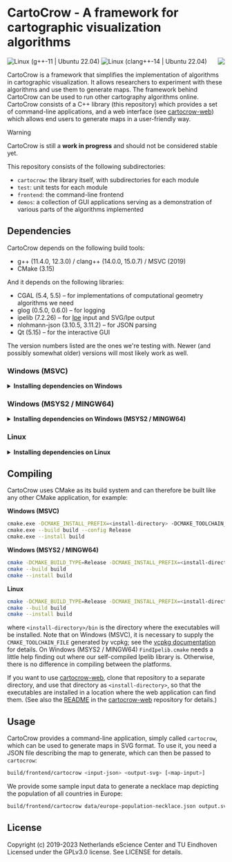# CartoCrow - A framework for cartographic visualization algorithms

<img align="right" src="https://user-images.githubusercontent.com/7533280/122964753-ddca4b00-d387-11eb-8320-7ba7bbb7e496.png">

![Linux (g++-11 | Ubuntu 22.04)](https://github.com/tue-alga/cartocrow/workflows/Linux%20(g++-11%20|%20Ubuntu%2022.04)/badge.svg)
![Linux (clang++-14 | Ubuntu 22.04)](https://github.com/tue-alga/cartocrow/workflows/Linux%20(clang++-14%20|%20Ubuntu%2022.04)/badge.svg)

CartoCrow is a framework that simplifies the implementation of algorithms in cartographic visualization. It allows researchers to experiment with these algorithms and use them to generate maps. The framework behind CartoCrow can be used to run other cartography algorithms online. CartoCrow consists of a C++ library (this repository) which provides a set of command-line applications, and a web interface (see [cartocrow-web](https://github.com/tue-alga/cartocrow-web)) which allows end users to generate maps in a user-friendly way.

> [!WARNING]  
> CartoCrow is still a **work in progress**  and should not be considered stable yet.

This repository consists of the following subdirectories:

* `cartocrow`: the library itself, with subdirectories for each module
* `test`: unit tests for each module
* `frontend`: the command-line frontend
* `demos`: a collection of GUI applications serving as a demonstration of various parts of the algorithms implemented


## Dependencies

CartoCrow depends on the following build tools:

* g++ (11.4.0, 12.3.0) / clang++ (14.0.0, 15.0.7) / MSVC (2019)
* CMake (3.15)

And it depends on the following libraries:

* CGAL (5.4, 5.5) – for implementations of computational geometry algorithms we need
* glog (0.5.0, 0.6.0) – for logging
* ipelib (7.2.26) – for [Ipe](https://ipe.otfried.org) input and SVG/Ipe output
* nlohmann-json (3.10.5, 3.11.2) – for JSON parsing
* Qt (5.15) – for the interactive GUI

The version numbers listed are the ones we're testing with. Newer (and possibly somewhat older) versions will most likely work as well.


### Windows (MSVC)

<details>
  <summary><b>Installing dependencies on Windows</b></summary>

On Windows systems, we recommend using [vcpkg](https://github.com/microsoft/vcpkg) to install and manage dependencies. The following steps install everything necessary to build CartoCrow.

* **MSVC.** Download MSVC 2019 from [Microsoft's website](https://docs.microsoft.com/en-us/visualstudio/releases/2019/release-notes) and install it.

* **CMake.** Download CMake from [here](https://cmake.org/download/) and install it. (Note: If you have a version of CMake installed in Cygwin, this does not seem to play well with vcpkg. Please install a native version of CMake.)

* **vcpkg.** The standard procedure to setup vcpkg on Windows:

  ```sh
  git clone https://github.com/microsoft/vcpkg
  cd vcpkg
  .\bootstrap-vcpkg.bat
  ```

  In our experience, vcpkg may misbehave when installed in a directory with a long path name, or a path name containing exotic characters. vcpkg itself recommends `C:\src\vcpkg`.

  For more information on installing vcpkg, see [here](https://github.com/microsoft/vcpkg#quick-start-windows).

* **Install dependencies.** As described [here](https://doc.cgal.org/latest/Manual/windows.html#title0):

  ```sh
  vcpkg install cgal:x64-windows
  vcpkg install qt5:x64-windows
  vcpkg install glog:x64-windows
  vcpkg install nlohmann-json:x64-windows
  ```

  This step can take a very long time, especially compiling CGAL (around 30 minutes) and Qt (around 2 hours).

* **Ipelib.** This library is not available in vcpkg, so we will have to build it ourselves. Unfortunately, the [upstream version](https://github.com/otfried/ipe/releases/download/v7.2.24/ipe-7.2.24-src.tar.gz) of ipelib does not compile cleanly with MSVC. We prepared a patched version *(to do: link coming soon)* that can be compiled and installed with

  ```sh
  cmake -DCMAKE_BUILD_TYPE=Release -DCMAKE_INSTALL_PREFIX=install -DCMAKE_TOOLCHAIN_FILE=<path-to-vcpkg>\scripts\buildsystems\vcpkg.cmake -S . -B build
  cmake --build build
  sudo cmake --install build
  ```
</details>


### Windows (MSYS2 / MINGW64)

<details>
  <summary><b>Installing dependencies on Windows (MSYS2 / MINGW64)</b></summary>

In case your machine does not have MSYS2 installed yet, you can download it from [here](https://www.msys2.org/).

Most dependencies can be obtained from the repository:

```sh
pacman -S base-devel mingw-w64-x86_64-toolchain mingw-w64-x86_64-cmake mingw-w64-x86_64-ninja
pacman -S mingw-w64-x86_64-cgal mingw-w64-x86_64-glog mingw-w64-x86_64-qt5 mingw-w64-x86_64-nlohmann-json
```

The remaining dependencies need to be built manually.

* **Ipelib.** Download the [source archive](https://github.com/otfried/ipe/releases/download/v7.2.26/ipe-7.2.26-src.tar.gz) and unpack it. Instead of the instructions for Ubuntu given in `install.txt`, you can use the following to install the dependencies:
  ```sh
  pacman -S mingw-w64-x86_64-freetype mingw-w64-x86_64-cairo mingw-w64-x86_64-libjpeg-turbo
  pacman -S mingw-w64-x86_64-libpng mingw-w64-x86_64-lua mingw-w64-x86_64-zlib
  pacman -S mingw-w64-x86_64-libspiro mingw-w64-x86_64-gsl
  ```
  Then set the correct environment: in `common.mak`, set
  ```make
  # line 158
  IPEDEPS       := /mingw64  # or /ucrt64 if you're building under UCRT64

  # line 167-168
  LUA_CFLAGS    := -I$(IPEDEPS)/lua54/include
  LUA_LIBS      := -L$(IPEDEPS)/lib -llua
  ```
  A few changes are necessary to make Ipelib compile correctly:
    * in `src/ipelib/ipeplatform.cpp` and `src/ipelib/ipebitmap_win.cpp`, add an `#include <string>`;
    * in `src/ipelib/ipeplatform.cpp`, in `Platform::runLatex()`, replace `wcmd.data()` by `&wcmd[0]`;
    * in `src/ipelib/ipeplatform.cpp`, in `String::w()`, replace `result.data()` by `&result[0]`.
  
  Then, to compile:
  ```sh
  cd src
  make IPEPREFIX=/usr/local ipelib
  ```
  The compiled library `ipe.dll` ends up in `mingw64/bin`.
</details>


### Linux

<details>
  <summary><b>Installing dependencies on Linux</b></summary>

On Ubuntu, most dependencies can be obtained from the repository:

```sh
sudo apt install build-essential cmake
sudo apt install libcgal-dev nlohmann-json3-dev qtbase5-dev
```

The remaining dependencies need to be built manually.

* **glog.** This dependency is built manually because Ubuntu's packaging apparently does not include the CMake files we need.

  ```sh
  git clone https://github.com/google/glog.git
  cd glog
  cmake -S . -B build
  cmake --build build
  sudo cmake --install build
  ```

* **Ipelib.** Download the [source archive](https://github.com/otfried/ipe/releases/download/v7.2.24/ipe-7.2.24-src.tar.gz), unpack it, and compile and install it using the instructions given in `install.txt`.
</details>


## Compiling

CartoCrow uses CMake as its build system and can therefore be built like any other CMake application, for example:

**Windows (MSVC)**
```sh
cmake.exe -DCMAKE_INSTALL_PREFIX=<install-directory> -DCMAKE_TOOLCHAIN_FILE=<path-to-vcpkg>\scripts\buildsystems\vcpkg.cmake -S . -B build
cmake.exe --build build --config Release
cmake.exe --install build
```

**Windows (MSYS2 / MINGW64)**
```sh
cmake -DCMAKE_BUILD_TYPE=Release -DCMAKE_INSTALL_PREFIX=<install-directory> -DIpelib_LIBRARY=<location-of-ipe.dll> -S . -B build
cmake --build build
cmake --install build
```

**Linux**
```sh
cmake -DCMAKE_BUILD_TYPE=Release -DCMAKE_INSTALL_PREFIX=<install-directory> -S . -B build
cmake --build build
cmake --install build
```

where `<install-directory>/bin` is the directory where the executables will be installed. Note that on Windows (MSVC), it is necessary to supply the `CMAKE_TOOLCHAIN_FILE` generated by vcpkg; see the [vcpkg documentation](https://github.com/microsoft/vcpkg/blob/master/docs/users/integration.md#cmake-toolchain-file-recommended-for-open-source-cmake-projects) for details. On Windows (MSYS2 / MINGW64) `FindIpelib.cmake` needs a little help finding out where our self-compiled Ipelib library is. Otherwise, there is no difference in compiling between the platforms.

If you want to use [cartocrow-web](https://github.com/tue-alga/cartocrow-web), clone that repository to a separate directory, and use that directory as `<install-directory>`, so that the executables are installed in a location where the web application can find them. (See also the [README](https://github.com/tue-alga/cartocrow-web/blob/master/README.md) in the [cartocrow-web](https://github.com/tue-alga/cartocrow-web) repository for details.)


## Usage

CartoCrow provides a command-line application, simply called `cartocrow`, which can be used to generate maps in SVG format. To use it, you need a JSON file describing the map to generate, which can then be passed to `cartocrow`:

```bash
build/frontend/cartocrow <input-json> <output-svg> [<map-input>]
```

We provide some sample input data to generate a necklace map depicting the population of all countries in Europe:

```bash
build/frontend/cartocrow data/europe-population-necklace.json output.svg data/europe.ipe
```


## License

Copyright (c) 2019-2023 Netherlands eScience Center and TU Eindhoven
Licensed under the GPLv3.0 license. See LICENSE for details.
